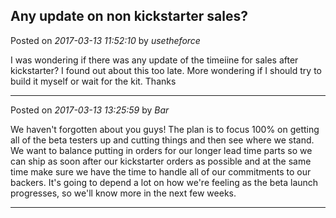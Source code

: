 ## Any update on non kickstarter sales?
Posted on *2017-03-13 11:52:10* by *usetheforce*

I was wondering if there was any update of the timeiine for sales after kickstarter? I found out about this too late. More wondering if I should try to build it myself or wait for the kit. Thanks

---

Posted on *2017-03-13 13:25:59* by *Bar*

We haven't forgotten about you guys! The plan is to focus 100% on getting all of the beta testers up and cutting things and then see where we stand. We want to balance putting in orders for our longer lead time parts so we can ship as soon after our kickstarter orders as possible and at the same time make sure we have the time to handle all of our commitments to our backers. It's going to depend a lot on how we're feeling as the beta launch progresses, so we'll know more in the next few weeks.

---

